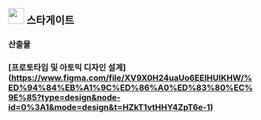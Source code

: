 ## <img src="https://pic.sopili.net/pub/emoji/twitter/2/72x72/1f320.png" width=32 height=32> 스타게이트
### 산출물 

### [프로토타입 및 아토믹 디자인 설계] (https://www.figma.com/file/XV9X0H24uaUo6EEIHUlKHW/%ED%94%84%EB%A1%9C%ED%86%A0%ED%83%80%EC%9E%85?type=design&node-id=0%3A1&mode=design&t=HZkT1vtHHY4ZpT6e-1)

